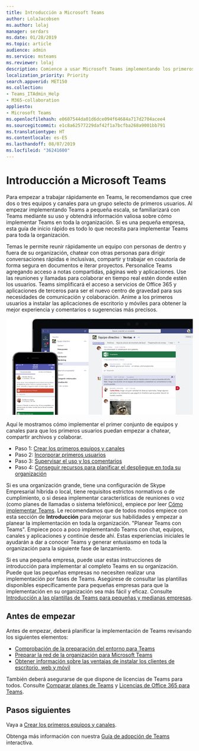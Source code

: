 ```yaml
---
title: Introducción a Microsoft Teams
author: LolaJacobsen
ms.author: lolaj
manager: serdars
ms.date: 01/28/2019
ms.topic: article
audience: admin
ms.service: msteams
ms.reviewer: lolaj
description: Comience a usar Microsoft Teams implementando los primeros equipos y canales para poder crear su experiencia con Teams antes de implementarlo de forma generalizada en toda la organización.
localization_priority: Priority
search.appverid: MET150
ms.collection:
- Teams_ITAdmin_Help
- M365-collaboration
appliesto:
- Microsoft Teams
ms.openlocfilehash: e0607544da01d6dce094f64684a717d2704acee4
ms.sourcegitcommit: e1c8a62577229daf42f1a7bcfba268a9001bb791
ms.translationtype: HT
ms.contentlocale: es-ES
ms.lasthandoff: 08/07/2019
ms.locfileid: "36241600"
---
```

# <a name="get-started-with-microsoft-teams"></a>Introducción a Microsoft Teams

Para empezar a trabajar rápidamente en Teams, le recomendamos que cree dos o tres equipos y canales para un grupo selecto de primeros usuarios. Al empezar implementando Teams a pequeña escala, se familiarizará con Teams mediante su uso y obtendrá información valiosa sobre cómo implementar Teams en toda la organización. Si es una pequeña empresa, esta guía de inicio rápido es todo lo que necesita para implementar Teams para toda la organización.


Temas le permite reunir rápidamente un equipo con personas de dentro y fuera de su organización, chatear con otras personas para dirigir conversaciones rápidas e inclusivas, compartir y trabajar en coautoría de forma segura en documentos e iterar proyectos. Personalice Teams agregando acceso a notas compartidas, páginas web y aplicaciones. Use las reuniones y llamadas para colaborar en tiempo real estén donde estén los usuarios. Teams simplificará el acceso a servicios de Office 365 y aplicaciones de terceros para ser el nuevo centro de gravedad para sus necesidades de comunicación y colaboración. Anime a los primeros usuarios a instalar las aplicaciones de escritorio y móviles para obtener la mejor experiencia y comentarios o sugerencias más precisos.

![Captura de pantalla que muestra las interfaces de usuario del cliente móvil y de escritorio](media/get-started-microsoft-teams.png "Captura de pantalla que muestra la interfaz de usuario del cliente móvil y de escritorio de Teams" )  

Aquí le mostramos cómo implementar el primer conjunto de equipos y canales para que los primeros usuarios puedan empezar a chatear, compartir archivos y colaborar.

- Paso 1: [Crear los primeros equipos y canales](get-started-with-teams-create-your-first-teams-and-channels.md)
- Paso 2: [Incorporar primeros usuarios](get-started-with-teams-onboard-early-adopters.md)
- Paso 3: [Supervisar el uso y los comentarios](get-started-with-teams-monitor-usage-and-feedback.md)
- Paso 4: [Conseguir recursos para planificar el despliegue en toda su organización](get-started-with-teams-resources-for-org-wide-rollout.md)

Si es una organización grande, tiene una configuración de Skype Empresarial híbrida o local, tiene requisitos estrictos normativos o de cumplimiento, o si desea implementar características de reuniones o voz (como planes de llamadas o sistema telefónico), empiece por leer [Cómo implementar Teams](how-to-roll-out-teams.md). Le recomendamos que de todos modos empiece con esta sección de **Introducción** para mejorar sus habilidades y empezar a planear la implementación en toda la organización. "Planear Teams con Teams". Empiece poco a poco implementando Teams con chat, equipos, canales y aplicaciones y continúe desde ahí. Estas experiencias iniciales le ayudarán a dar a conocer Teams y generar entusiasmo en toda la organización para la siguiente fase de lanzamiento. 

Si es una pequeña empresa, puede usar estas instrucciones de introducción para implementar al completo Teams en su organización. Puede que las pequeñas empresas no necesiten realizar una implementación por fases de Teams. Asegúrese de consultar las plantillas disponibles específicamente para pequeñas empresas para que la implementación en su organización sea más fácil y eficaz. Consulte [Introducción a las plantillas de Teams para pequeñas y medianas empresas](https://docs.microsoft.com/microsoftteams/smb-templates).

## <a name="before-you-get-started"></a>Antes de empezar

Antes de empezar, deberá planificar la implementación de Teams revisando los siguientes elementos:

- [Comprobación de la preparación del entorno para Teams](environment-readiness.md)
- [Preparar la red de la organización para Microsoft Teams](prepare-network.md)
- [Obtener información sobre las ventajas de instalar los clientes de escritorio, web y móvil](get-clients.md)

También deberá asegurarse de que dispone de licencias de Teams para todos. Consulte [Comparar planes de Teams](https://products.office.com/microsoft-teams/free) y [Licencias de Office 365 para Teams](office-365-licensing.md). 



## <a name="next-steps"></a>Pasos siguientes
Vaya a [Crear los primeros equipos y canales](get-started-with-teams-create-your-first-teams-and-channels.md).

Obtenga más información con nuestra [Guía de adopción de Teams](https://aka.ms/teamstoolkit) interactiva.
